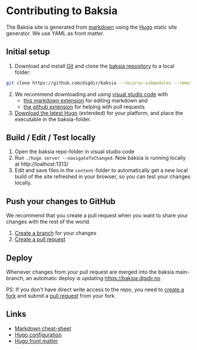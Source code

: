 # Contributing to Baksia

The Baksia site is generated from [markdown](https://github.com/adam-p/markdown-here/wiki/Markdown-Cheatsheet) 
using the [Hugo](https://gohugo.io/overview/introduction/) static site generator.
We use YAML as front matter.

## Initial setup

1. Download and install [Git](https://git-scm.com/downloads) and clone the [baksia repository](https://github.com/digdir/baksia) to a local folder:
```bash
git clone https://github.com/digdir/baksia --recurse-submodules --remote-submodules
```
2. We recommend downloading and using [visual studio code](https://code.visualstudio.com) with
   - [this markdown extension](https://marketplace.visualstudio.com/items?itemName=yzhang.markdown-all-in-one) for editing markdown and
   - [the github extension](https://marketplace.visualstudio.com/items?itemName=GitHub.vscode-pull-request-github) for helping with pull requests
4. [Download the latest Hugo](https://github.com/gohugoio/hugo/releases) (extended) for your platform, and place the executable in the baksia-folder.

## Build / Edit / Test locally

1. Open the baksia repo-folder in visual studio code
2. Run `./hugo server --navigateToChanged`. Now baksia is running locally at http://loalhost:1313/
3. Edit and save files in the `content`-folder to automatically get a new local build of the site refreshed in your browser, so you can test your changes locally.

## Push your changes to GitHub
We recommend that you create a pull request when you want to share your changes with the rest of the world.

1. [Create a branch](https://code.visualstudio.com/docs/sourcecontrol/overview#_branches-and-tags) for your changes
2. [Create a pull request](https://youtu.be/LdSwWxVzUpo)

## Deploy
Whenever changes from your pull request are merged into the baksia main-branch, an automatic deploy is updating https://baksia.digdir.no

PS: If you don't have direct write access to the repo, you need to [create a fork](https://help.github.com/articles/fork-a-repo/)
and submit a [pull request](https://help.github.com/articles/about-pull-requests/) from your fork.

## Links

 - [Markdown cheat-sheet](https://github.com/adam-p/markdown-here/wiki/Markdown-Cheatsheet)
 - [Hugo configuration](https://gohugo.io/overview/configuration/)
 - [Hugo front matter](https://gohugo.io/content/front-matter/)
